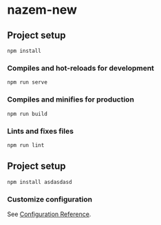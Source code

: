 # nazem-new

## Project setup
```
npm install
```

### Compiles and hot-reloads for development
```
npm run serve
```

### Compiles and minifies for production
```
npm run build
```

### Lints and fixes files
```
npm run lint
```
## Project setup
```
npm install asdasdasd
```
### Customize configuration
See [Configuration Reference](https://cli.vuejs.org/config/).
